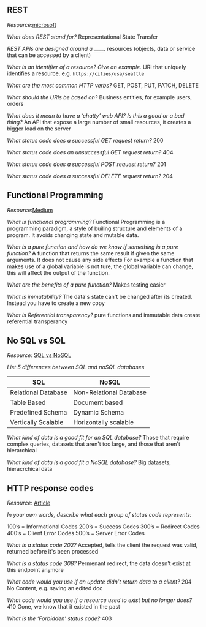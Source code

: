 ## REST
*Resource:*[microsoft](https://learn.microsoft.com/en-us/azure/architecture/best-practices/api-design)

*What does REST stand for?*
Representational State Transfer

*REST APIs are designed around a ____.*
resources (objects, data or service that can be accessed by a client)

*What is an identifier of a resource? Give an example.*
URI that uniquely identifies a resource. e.g. `https://cities/usa/seattle`

*What are the most common HTTP verbs?*
GET, POST, PUT, PATCH, DELETE

*What should the URIs be based on?*
Business entities, for example users, orders

*What does it mean to have a ‘chatty’ web API? Is this a good or a bad thing?*
An API that expose a large number of small resources, it creates a bigger load on the server

*What status code does a successful GET request return?*
200

*What status code does an unsuccessful GET request return?*
404

*What status code does a successful POST request return?*
201

*What status code does a successful DELETE request return?*
204

## Functional Programming
*Resource:*[Medium](https://medium.com/the-renaissance-developer/concepts-of-functional-programming-in-javascript-6bc84220d2aa)

*What is functional programming?*
Functional Programming is a programming paradigm, a style of builing structure and elements of a program. It avoids changing state and mutable data.

*What is a pure function and how do we know if something is a pure function?*
A function that returns the same result if given the same arguments. It does not cause any side effects
For example a function that makes use of a global variable is not ture, the global variable can change, this will affect the output of the function.

*What are the benefits of a pure function?*
Makes testing easier

*What is immutability?*
The data's state can't be changed after its created. Instead you have to create a new copy

*What is Referential transparency?*
pure functions and immutable data create referential transperancy


## No SQL vs SQL
*Resource:* [SQL vs NoSQL](https://www.thegeekstuff.com/2014/01/sql-vs-nosql-db/?utm_source=tuicool)

*List 5 differences between SQL and noSQL databases*

| SQL  | NoSQL |
| ------------- | ------------- |
| Relational Database  | Non-Relational Database |
| Table Based  | Document based  |
| Predefined Schema | Dynamic Schema  |
| Vertically Scalable | Horizontally scalable |

*What kind of data is a good fit for an SQL database?*
Those that require complex queries, datasets that aren't too large, and those that aren't hierarchical

*What kind of data is a good fit a NoSQL database?*
Big datasets, hieracrchical data

## HTTP response codes
*Resource:*  [Article](https://www.moesif.com/blog/technical/api-design/Which-HTTP-Status-Code-To-Use-For-Every-CRUD-App/)

*In your own words, describe what each group of status code represents:*

100’s = Informational Codes
200’s = Success Codes
300’s = Redirect Codes
400’s = Client Error Codes
500’s = Server Error Codes

*What is a status code 202?*
Accepted, tells the client the request was valid, returned before it's been processed

*What is a status code 308?*
Permenant redirect, the data doesn't exist at this endpoint anymore

*What code would you use if an update didn’t return data to a client?*
204 No Content, e.g. saving an edited doc

*What code would you use if a resource used to exist but no longer does?*
410 Gone, we know that it existed in the past

*What is the ‘Forbidden’ status code?*
403

